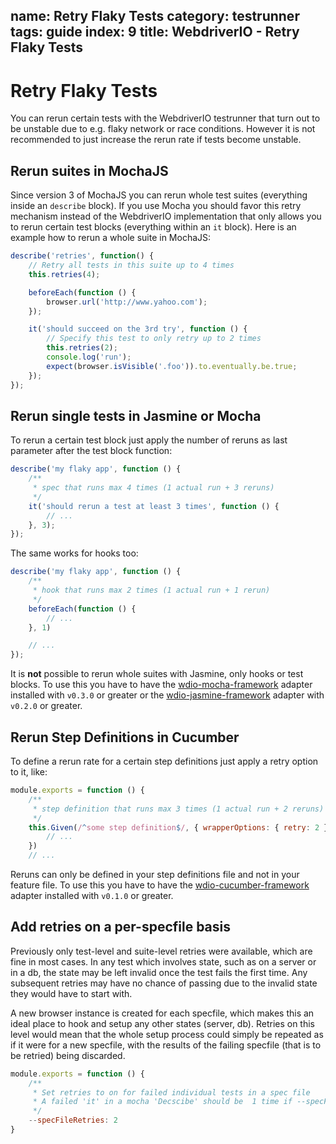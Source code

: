 name: Retry Flaky Tests
category: testrunner
tags: guide
index: 9
title: WebdriverIO - Retry Flaky Tests
---

Retry Flaky Tests
=================

You can rerun certain tests with the WebdriverIO testrunner that turn out to be unstable due to e.g. flaky network or race conditions. However it is not recommended to just increase the rerun rate if tests become unstable.

## Rerun suites in MochaJS

Since version 3 of MochaJS you can rerun whole test suites (everything inside an `describe` block). If you use Mocha you should favor this retry mechanism instead of the WebdriverIO implementation that only allows you to rerun certain test blocks (everything within an `it` block). Here is an example how to rerun a whole suite in MochaJS:

```js
describe('retries', function() {
    // Retry all tests in this suite up to 4 times
    this.retries(4);

    beforeEach(function () {
        browser.url('http://www.yahoo.com');
    });

    it('should succeed on the 3rd try', function () {
        // Specify this test to only retry up to 2 times
        this.retries(2);
        console.log('run');
        expect(browser.isVisible('.foo')).to.eventually.be.true;
    });
});
```

## Rerun single tests in Jasmine or Mocha

To rerun a certain test block just apply the number of reruns as last parameter after the test block function:

```js
describe('my flaky app', function () {
    /**
     * spec that runs max 4 times (1 actual run + 3 reruns)
     */
    it('should rerun a test at least 3 times', function () {
        // ...
    }, 3);
});
```

The same works for hooks too:

```js
describe('my flaky app', function () {
    /**
     * hook that runs max 2 times (1 actual run + 1 rerun)
     */
    beforeEach(function () {
        // ...
    }, 1)

    // ...
});
```

It is __not__ possible to rerun whole suites with Jasmine, only hooks or test blocks. To use this you have to have the [wdio-mocha-framework](https://github.com/webdriverio/wdio-mocha-framework) adapter installed with `v0.3.0` or greater or the [wdio-jasmine-framework](https://github.com/webdriverio/wdio-jasmine-framework) adapter with `v0.2.0` or greater.

## Rerun Step Definitions in Cucumber

To define a rerun rate for a certain step definitions just apply a retry option to it, like:

```js
module.exports = function () {
    /**
     * step definition that runs max 3 times (1 actual run + 2 reruns)
     */
    this.Given(/^some step definition$/, { wrapperOptions: { retry: 2 } }, () => {
        // ...
    })
    // ...
```

Reruns can only be defined in your step definitions file and not in your feature file. To use this you have to have the [wdio-cucumber-framework](https://github.com/webdriverio/wdio-cucumber-framework) adapter installed with `v0.1.0` or greater.

## Add retries on a per-specfile basis

Previously only test-level and suite-level retries were available, which
are fine in most cases. In any test which involves state, such as on a
server or in a db, the state may be left invalid once the test fails the
first time. Any subsequent retries may have no chance of passing due to
the invalid state they would have to start with.

A new browser instance is created for each specfile, which makes this an
ideal place to hook and setup any other states (server, db). Retries on
this level would mean that the whole setup process could simply be
repeated as if it were for a new specfile, with the results of the
failing specfile (that is to be retried) being discarded.

```js
module.exports = function () {
    /**
     * Set retries to on for failed individual tests in a spec file
     * A failed 'it' in a mocha 'Decscibe' should be  1 time if --specFileRetries:1      
     */    
    --specFileRetries: 2
}
```